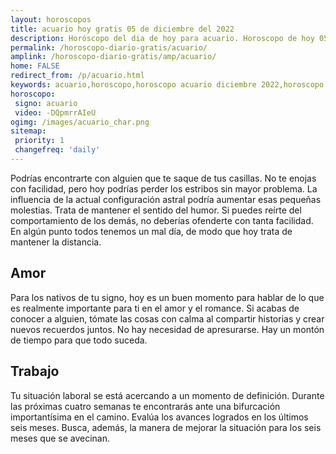 ```yaml
---
layout: horoscopos
title: acuario hoy gratis 05 de diciembre del 2022 
description: Horóscopo del dia de hoy para acuario. Horoscopo de hoy 05 de diciembre del 2022. Las predicciones de amor, trabajo, vida personal gratis.
permalink: /horoscopo-diario-gratis/acuario/
amplink: /horoscopo-diario-gratis/amp/acuario/
home: FALSE
redirect_from: /p/acuario.html
keywords: acuario,horoscopo,horoscopo acuario diciembre 2022,horoscopo acuario hoy,tarot acuario diciembre 2022,horoscopo acuario,tarot acuario hoy,horoscopo de hoy,horoscopo diario,tarot del amor,horoscopo de hoy acuario,horoscopo diario del tarot, Horoscopo de hoy acuario 05 de diciembre del 2022,horóscopo del día,signos zodiacales 2022, el horoscopo de hoy
horoscopo:
 signo: acuario
 video: -DQpmrrAIeU
ogimg: /images/acuario_char.png
sitemap:
 priority: 1
 changefreq: 'daily'
---
```



Podrías encontrarte con alguien que te saque de tus casillas. No te enojas con facilidad, pero hoy podrías perder los estribos sin mayor problema. La influencia de la actual configuración astral podría aumentar esas pequeñas molestias. Trata de mantener el sentido del humor. Si puedes reírte del comportamiento de los demás, no deberías ofenderte con tanta facilidad. En algún punto todos tenemos un mal día, de modo que hoy trata de mantener la distancia.

## Amor

Para los nativos de tu signo, hoy es un buen momento para hablar de lo que es realmente importante para ti en el amor y el romance. Si acabas de conocer a alguien, tómate las cosas con calma al compartir historias y crear nuevos recuerdos juntos. No hay necesidad de apresurarse. Hay un montón de tiempo para que todo suceda.

## Trabajo

Tu situación laboral se está acercando a un momento de definición. Durante las próximas cuatro semanas te encontrarás ante una bifurcación importantísima en el camino. Evalúa los avances logrados en los últimos seis meses. Busca, además, la manera de mejorar la situación para los seis meses que se avecinan.